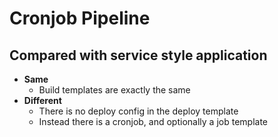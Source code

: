 # Cronjob Pipeline

## Compared with service style application
- **Same**
    - Build templates are exactly the same
- **Different**
    - There is no deploy config in the deploy template
    - Instead there is a cronjob, and optionally a job template
